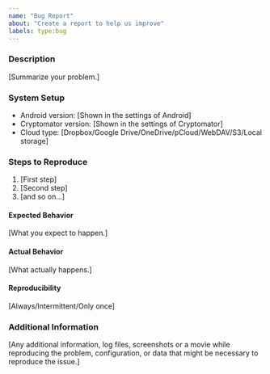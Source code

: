 ```yaml
---
name: "Bug Report"
about: "Create a report to help us improve"
labels: type:bug
---
```


<!--
Please make sure to:
- Comply with our code of conduct: https://github.com/cryptomator/android/blob/develop/.github/CODE_OF_CONDUCT.md
- Search for existing similar issues first: https://github.com/cryptomator/android/issues?q=

⚠️ IMPORTANT: If you don't stick to this template, the issue will get closed.
-->

### Description

[Summarize your problem.]

### System Setup

* Android version: [Shown in the settings of Android]
* Cryptomator version: [Shown in the settings of Cryptomator]
* Cloud type: [Dropbox/Google Drive/OneDrive/pCloud/WebDAV/S3/Local storage]

### Steps to Reproduce

1. [First step]
2. [Second step]
3. [and so on…]

#### Expected Behavior

[What you expect to happen.]

#### Actual Behavior

[What actually happens.]

#### Reproducibility

[Always/Intermittent/Only once]

### Additional Information

[Any additional information, log files, screenshots or a movie while reproducing the problem, configuration, or data that might be necessary to reproduce the issue.]

<!--

If you want to add the log file enable debug mode, reproduce the problem and send it to us: https://community.cryptomator.org/t/how-do-i-enable-debug-mode-on-android/66

-->
